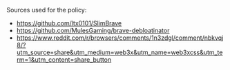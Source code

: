Sources used for the policy:
- https://github.com/ltx0101/SlimBrave
- https://github.com/MulesGaming/brave-debloatinator
- https://www.reddit.com/r/browsers/comments/1n3zdgl/comment/nbkvqj8/?utm_source=share&utm_medium=web3x&utm_name=web3xcss&utm_term=1&utm_content=share_button
